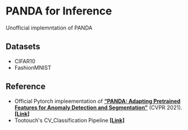 # PANDA for Inference
Unofficial implemntation of PANDA 

## Datasets
- CIFAR10
- FashionMNIST


## Reference
- Official Pytorch impleementation of [**“PANDA: Adapting Pretrained Features for Anomaly Detection and Segmentation”**](https://arxiv.org/pdf/2010.05903.pdf) (CVPR 2021). [**[Link]**](https://github.com/talreiss/PANDA)
- Tootouch's CV_Classification Pipeline [**[Link]**](https://github.com/TooTouch/CV_classification)